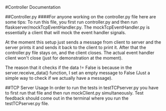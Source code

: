#Controller Documentation 

##Controller.py 
####For anyone working on the controller.py file here are some tips:
To run this file, you first run controller.py and then run flaskserver/mockTcpEventHandler.py. The mockTcpEventHandler.py is essentially a client that will mock the event handler signals. 

At the moment this setup just sends a message from client to server and the server prints it and sends it back to the client to print it. After that the controller.py file stays on, and the client closes. The actual event handler client won't close (just for demonstration at the moment).

The reason that it checks if the data != False is because in the server.receive_data() function, I set an empty message to False (Just a simple way to check if we actually have a message). 



##TCP Server Usage 
In order to run the tests in testTCPserver.py you have to first run that file and then run mockClient.py simultaneously.
Test feedback should come out in the terminal where you run the testTCPserver.py file. 


